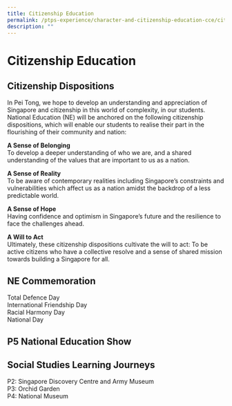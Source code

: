 ```yaml
---
title: Citizenship Education
permalink: /ptps-experience/character-and-citizenship-education-cce/citizenship-education/
description: ""
---
```


# Citizenship Education


## Citizenship Dispositions


In Pei Tong, we hope to develop an understanding and appreciation of Singapore and citizenship in this world of complexity, in our students. National Education (NE) will be anchored on the following citizenship dispositions, which will enable our students to realise their part in the flourishing of their community and nation:

  

**A Sense of Belonging**<br>
To develop a deeper understanding of who we are, and a shared understanding of the values that are important to us as a nation. 

  

**A Sense of Reality**<br>
To be aware of contemporary realities including Singapore’s constraints and vulnerabilities which affect us as a nation amidst the backdrop of a less predictable world.

  

**A Sense of Hope**<br>
Having confidence and optimism in Singapore’s future and the resilience to face the challenges ahead.  

  

**A Will to Act**<br>
Ultimately, these citizenship dispositions cultivate the will to act: To be active citizens who have a collective resolve and a sense of shared mission towards building a Singapore for all.  

## NE Commemoration


Total Defence Day<br>
International Friendship Day<br>
Racial Harmony Day<br>
National Day

  

## P5 National Education Show


## Social Studies Learning Journeys


P2: Singapore Discovery Centre and Army Museum<br>
P3: Orchid Garden<br>
P4: National Museum